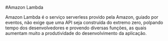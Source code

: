 #Amazon Lambda

Amazon Lambda é o serviço serverless provido pela Amazon, guiado por eventos, não exige que uma API seja construída do extremo zero, polpando tempo dos desenvolvedores e provendo diversas funções, as quais aumentam muito a produtividade do desenvolvimento da aplicação.
